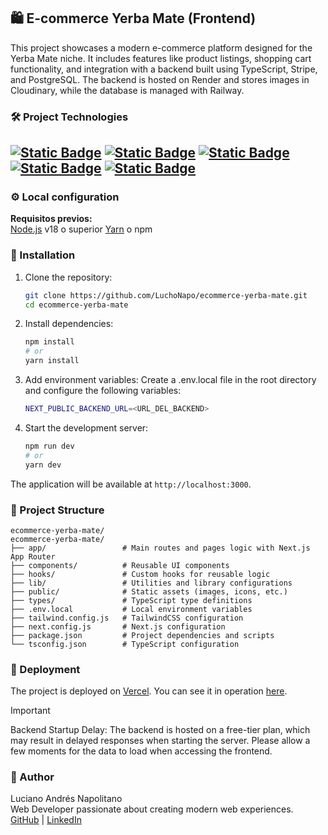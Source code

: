 
## 🛍️ E-commerce Yerba Mate (Frontend)
This project showcases a modern e-commerce platform designed for the Yerba Mate niche. It includes features like product listings, shopping cart functionality, and integration with a backend built using TypeScript, Stripe, and PostgreSQL.
The backend is hosted on Render and stores images in Cloudinary, while the database is managed with Railway.

### 🛠️ Project Technologies
[<img alt="Static Badge" src="https://img.shields.io/badge/Next-black">](https://nextjs.org/) 
[<img alt="Static Badge" src="https://img.shields.io/badge/TypeScript-%233178C6">](https://www.typescriptlang.org) 
[<img alt="Static Badge" src="https://img.shields.io/badge/Shadcn-black">](https://shadcn.dev/) 
[<img alt="Static Badge" src="https://img.shields.io/badge/Tailwind-38BDF8">](https://tailwindcss.com/) 
[<img alt="Static Badge" src="https://img.shields.io/badge/Vercel-grey">](https://vercel.com/) 
---


### ⚙️ Local configuration

**Requisitos previos:** <br>
[Node.js](https://nodejs.org/) v18 o superior [Yarn](https://yarnpkg.com/) o npm

### 🔧 Installation
1. Clone the repository:
   ```bash
   git clone https://github.com/LuchoNapo/ecommerce-yerba-mate.git
   cd ecommerce-yerba-mate
1. Install dependencies:
   ```bash
   npm install
   # or
   yarn install
3. Add environment variables: Create a .env.local file in the root directory and configure the following variables:
   ```bash
   NEXT_PUBLIC_BACKEND_URL=<URL_DEL_BACKEND>
4. Start the development server:
   ```bash
   npm run dev
   # or
   yarn dev 
The application will be available at `http://localhost:3000`.

### 📂 Project Structure

```
ecommerce-yerba-mate/
ecommerce-yerba-mate/
├── app/                 # Main routes and pages logic with Next.js App Router
├── components/          # Reusable UI components
├── hooks/               # Custom hooks for reusable logic
├── lib/                 # Utilities and library configurations
├── public/              # Static assets (images, icons, etc.)
├── types/               # TypeScript type definitions
├── .env.local           # Local environment variables
├── tailwind.config.js   # TailwindCSS configuration
├── next.config.js       # Next.js configuration
├── package.json         # Project dependencies and scripts
└── tsconfig.json        # TypeScript configuration

```
### 🚀 Deployment
The project is deployed on [Vercel](https://vercel.com). You can see it in operation [here](https://ecommerce-yerba-mate.vercel.app/).
> [!IMPORTANT]
> Backend Startup Delay: The backend is hosted on a free-tier plan, which may result in delayed responses when starting the server. Please allow a few moments for the data to load when accessing the frontend.

### 👤 Author <br>
Luciano Andrés Napolitano <br>
Web Developer passionate about creating modern web experiences. <br>
[GitHub](https://github.com/LuchoNapo) | [LinkedIn](https://www.linkedin.com/in/luciano-napolitano/)



